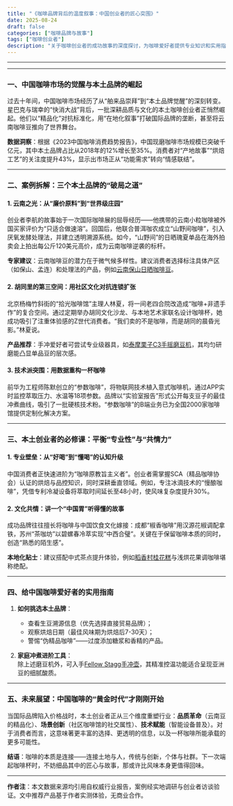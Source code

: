 ```yaml
---
title: "《咖啡品牌背后的温度叙事：中国创业者的匠心突围》"
date: 2025-08-24
draft: false
categories: ["咖啡品牌与故事"]
tags: ["咖啡创业者"]
description: "关于咖啡创业者的成功故事的深度探讨，为咖啡爱好者提供专业知识和实用指南。"
---
```


---

---

### **一、中国咖啡市场的觉醒与本土品牌的崛起**  

过去十年间，中国咖啡市场经历了从“舶来品崇拜”到“本土品牌觉醒”的深刻转变。星巴克与瑞幸的“快消大战”背后，一批深耕品质与文化的本土咖啡创业者正悄然崛起。他们以“精品化”对抗标准化，用“在地化叙事”打破国际品牌的垄断，甚至将云南咖啡豆推向了世界舞台。  

**数据洞察**：根据《2023中国咖啡消费趋势报告》，中国现磨咖啡市场规模已突破千亿元，其中本土品牌占比从2018年的12%增长至35%。消费者对“产地故事”“烘焙工艺”的关注度提升43%，显示出市场正从“功能需求”转向“情感联结”。  

---

### **二、案例拆解：三个本土品牌的“破局之道”**  

#### **1. 云南之光：从“廉价原料”到“世界级庄园”**  
创业者李航的故事始于一次国际咖啡展的屈辱经历——他携带的云南小粒咖啡被外国买家评价为“只适合做速溶”。回国后，他联合普洱咖农成立“山野间咖啡”，引入厌氧发酵处理法，并建立透明溯源系统。如今，“山野间”的日晒瑰夏单品在海外拍卖会上拍出每公斤120美元高价，成为云南咖啡逆袭的标杆。  

**专家建议**：云南咖啡豆的潜力在于微气候多样性。建议消费者选择标注具体产区（如保山、孟连）和处理法的产品，例如[云南保山日晒咖啡豆](https://www.amazon.com/s?k=%E4%BA%91%E5%8D%97%E4%BF%9D%E5%B1%B1%E6%97%A5%E6%99%92%E5%92%96%E5%95%A1%E8%B1%86&tag=coffeeprism-20)。  

#### **2. 胡同里的第三空间：用社区文化对抗连锁扩张**  
北京杨梅竹斜街的“拾光咖啡馆”主理人林夏，将一间老四合院改造成“咖啡+非遗手作”的复合空间。通过定期举办胡同文化沙龙、与本地艺术家联名设计咖啡杯，她成功吸引了注重体验感的Z世代消费者。“我们卖的不是咖啡，而是胡同的晨昏光影。”林夏说。  

**产品推荐**：手冲爱好者可尝试专业级器具，如[泰摩栗子C3手摇磨豆机](https://www.amazon.com/s?k=%E6%B3%B0%E6%91%A9%E6%A0%97%E5%AD%90C3%E6%89%8B%E6%91%87%E7%A3%A8%E8%B1%86%E6%9C%BA&tag=coffeeprism-20)，其均匀研磨能凸显单品豆的层次感。  

#### **3. 技术派突围：用数据重构一杯咖啡**  
前华为工程师陈默创立的“参数咖啡”，将物联网技术植入意式咖啡机，通过APP实时监控萃取压力、水温等18项参数。品牌以“实验室报告”形式公开每支豆子的最佳冲煮曲线，吸引了一批硬核技术粉。“参数咖啡”的B端业务已为全国2000家咖啡馆提供定制化解决方案。  

---

### **三、本土创业者的必修课：平衡“专业性”与“共情力”**  

#### **1. 专业壁垒：从“好喝”到“懂喝”的认知升级**  
中国消费者正快速进阶为“咖啡原教旨主义者”。创业者需掌握SCA（精品咖啡协会）认证的烘焙与品控知识，同时深耕垂直领域。例如，专注冰滴技术的“慢酿咖啡”，凭借专利冷凝设备将萃取时间延长至48小时，使风味复杂度提升30%。  

#### **2. 文化共情：讲一个“中国胃”听得懂的故事**  
成功品牌往往擅长将咖啡与中国饮食文化嫁接：成都“椒香咖啡”用汉源花椒调配拿铁，苏州“茶咖坊”以碧螺春冷萃实现“中西合璧”。关键在于保留咖啡本质的同时，创造“熟悉的陌生感”。  

**本地化贴士**：建议搭配中式茶点提升体验，例如[稻香村桂花糕](https://www.amazon.com/s?k=%E7%A8%BB%E9%A6%99%E6%9D%91%E6%A1%82%E8%8A%B1%E7%B3%95&tag=coffeeprism-20)与浅烘花果调咖啡堪称绝配。  

---

### **四、给中国咖啡爱好者的实用指南**  

1. **如何挑选本土品牌**：  
   - 查看生豆溯源信息（优先选择直接贸易品牌）；  
   - 观察烘焙日期（最佳风味期为烘焙后7-30天）；  
   - 警惕“伪精品咖啡”——过度添加糖浆和香精的产品。  

2. **家庭冲煮进阶工具**：  
   除上述磨豆机外，可入手[Fellow Stagg手冲壶](https://www.amazon.com/s?k=Fellow%20Stagg%E6%89%8B%E5%86%B2%E5%A3%B6&tag=coffeeprism-20)，其精准控温功能适合呈现亚洲豆的细腻酸质。  

---

### **五、未来展望：中国咖啡的“黄金时代”才刚刚开始**  

当国际品牌陷入价格战时，本土创业者正从三个维度重塑行业：**品质革命**（云南豆的精品化）、**场景创新**（社区咖啡馆的社交属性）、**技术赋能**（智能设备普及）。对于消费者而言，这意味著更丰富的选择、更透明的信息，以及一杯咖啡所能承载的更多可能性。  

**结语**：咖啡的本质是连接——连接土地与人，传统与创新，个体与社群。下一次端起咖啡杯时，不妨细品其中的匠心与故事，那或许比风味本身更值得回味。  

---  
**作者注**：本文数据来源均引用自权威行业报告，案例经实地调研与创业者访谈验证。文中推荐产品基于作者实测体验，无商业合作。